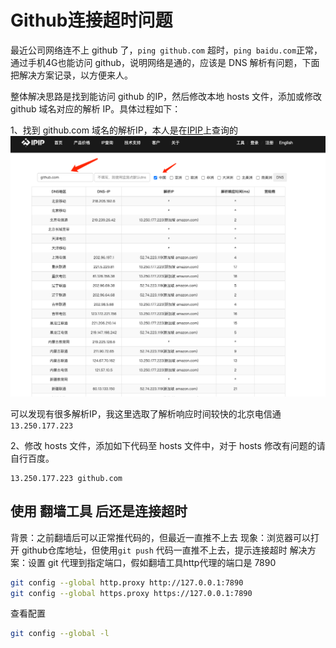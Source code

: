 # Github连接超时问题

最近公司网络连不上 github 了，`ping github.com` 超时，`ping baidu.com`正常，
通过手机4G也能访问 github，说明网络是通的，应该是 DNS 解析有问题，下面把解决方案记录，以方便来人。

整体解决思路是找到能访问 github 的IP，然后修改本地 hosts 文件，添加或修改 github 域名对应的解析 IP。具体过程如下：

1、找到 github.com 域名的解析IP，本人是在[IPIP](https://tools.ipip.net/dns.php)上查询的
![Alt text](./img/IPIP.png "IPIP截图")

可以发现有很多解析IP，我这里选取了解析响应时间较快的北京电信通 `13.250.177.223`

2、修改 hosts 文件，添加如下代码至 hosts 文件中，对于 hosts 修改有问题的请自行百度。
```
13.250.177.223 github.com
```

## 使用 翻墙工具 后还是连接超时
背景：之前翻墙后可以正常推代码的，但最近一直推不上去
现象：浏览器可以打开 github仓库地址，但使用`git push` 代码一直推不上去，提示连接超时
解决方案：设置 git 代理到指定端口，假如翻墙工具http代理的端口是 7890
```bash
git config --global http.proxy http://127.0.0.1:7890
git config --global https.proxy https://127.0.0.1:7890
```

查看配置
```bash
git config --global -l
```
